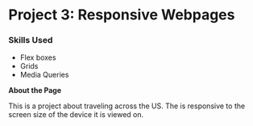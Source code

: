 # Project 3: Responsive Webpages

### Skills Used

- Flex boxes
- Grids
- Media Queries

**About the Page**

This is a project about traveling across the US. The is responsive to the screen size of the device it is viewed on.
